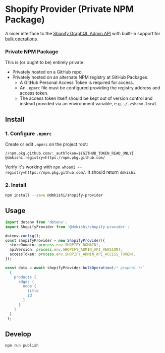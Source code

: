 Shopify Provider (Private NPM Package)
================================================================================
A nicer interface to the [Shopify GraphQL Admin API](https://shopify.dev/docs/api/admin-graphql) with built-in support for [bulk operations](https://shopify.dev/docs/api/usage/bulk-operations).

### Private NPM Package
This is (or ought to be) entirely private:
- Privately hosted on a GitHub repo.
- Privately hosted on an alternate NPM registry at GitHub Packages.
  - A GitHub Personal Access Token is required for access.
  - An `.npmrc` file must be configured providing the registry address and access token.
  - The access token itself should be kept out of version control and instead provided via an environment variable, e.g. `~/.zshenv.local`.

Install
--------------------------------------------------------------------------------
### 1. Configure `.npmrc`
Create or edit `.npmrc` on the project root:

```text
//npm.pkg.github.com/:_authToken=${GITHUB_TOKEN_READ_ONLY}
@dmkishi:registry=https://npm.pkg.github.com/
```

Verify it's working with `npm whoami --registry=https://npm.pkg.github.com/`. It should return `dmkishi`.

### 2. Install
```sh
npm install --save @dmkishi/shopify-provider
```

Usage
--------------------------------------------------------------------------------
```ts
import dotenv from 'dotenv';
import ShopifyProvider from '@dmkishi/shopify-provider';

dotenv.config();
const shopifyProvider = new ShopifyProvider({
  storeDomain: process.env.SHOPIFY_DOMAIN!,
  apiVersion: process.env.SHOPIFY_ADMIN_API_VERSION!,
  accessToken: process.env.SHOPIFY_ADMIN_API_ACCESS_TOKEN!,
});

const data = await shopifyProvider.bulkOperation(/* graphql */`
  {
    products {
      edges {
        node {
          title
          id
        }
      }
    }
  }
`);

```

Develop
--------------------------------------------------------------------------------
```sh
npm run publish
```
